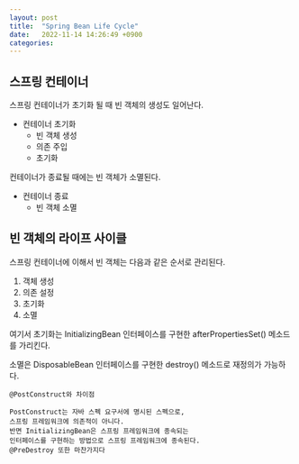 ```yaml
---
layout: post
title:  "Spring Bean Life Cycle"
date:   2022-11-14 14:26:49 +0900
categories: 
---
```

## 스프링 컨테이너
스프링 컨테이너가 초기화 될 때 빈 객체의 생성도 일어난다.
- 컨테이너 초기화
    - 빈 객체 생성
    - 의존 주입
    - 초기화

컨테이너가 종료될 때에는 빈 객체가 소멸된다.
- 컨테이너 종료
    - 빈 객체 소멸

## 빈 객체의 라이프 사이클
스프링 컨테이너에 이해서 빈 객체는 다음과 같은 순서로 관리된다.
1. 객체 생성
2. 의존 설정
3. 초기화
4. 소멸

여기서 초기화는 InitializingBean 인터페이스를 구현한 afterPropertiesSet() 메소드를 가리킨다.

소멸은 DisposableBean 인터페이스를 구현한 destroy() 메소드로 재정의가 가능하다. 

```
@PostConstruct와 차이점

PostConstruct는 자바 스펙 요구서에 명시된 스펙으로, 
스프링 프레임워크에 의존적이 아니다. 
반면 InitializingBean은 스프링 프레임워크에 종속되는 
인터페이스를 구현하는 방법으로 스프링 프레임워크에 종속된다.
@PreDestroy 또한 마찬가지다
```

